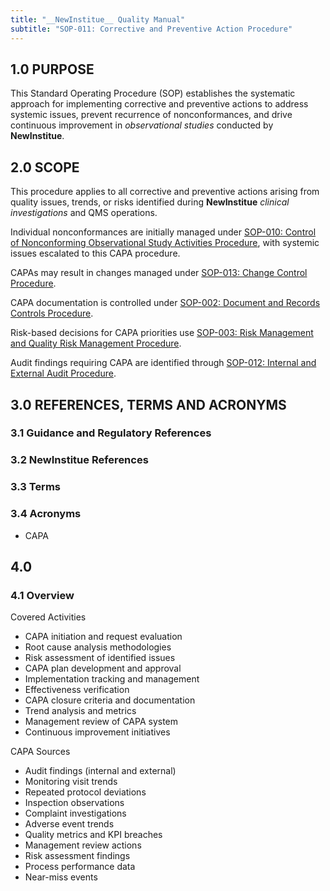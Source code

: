 ```yaml
---
title: "__NewInstitue__ Quality Manual"
subtitle: "SOP-011: Corrective and Preventive Action Procedure"
---
```


## 1.0 PURPOSE

This Standard Operating Procedure (SOP) establishes the systematic approach for
implementing corrective and preventive actions to address systemic issues,
prevent recurrence of nonconformances, and drive continuous improvement in
*observational studies* conducted by __NewInstitue__.

## 2.0 SCOPE

This procedure applies to all corrective and preventive actions arising from
quality issues, trends, or risks identified during __NewInstitue__ *clinical
investigations* and QMS operations.

Individual nonconformances are initially managed under
[SOP-010: Control of Nonconforming Observational Study Activities Procedure](SOP-010--Control_of_Nonconforming_Observational_Study_Activities_Procedure.md),
with systemic issues escalated to this CAPA procedure.

CAPAs may result in changes managed under [SOP-013: Change Control Procedure](SOP-013--Change_Control_Procedure.md).

CAPA documentation is controlled under [SOP-002: Document and Records Controls Procedure](SOP-002--Document_and_Records_Controls_Procedure.md).

Risk-based decisions for CAPA priorities use
[SOP-003: Risk Management and Quality Risk Management Procedure](SOP-003--Risk_Management_and_Quality_Risk_Management_Procedure.md).

Audit findings requiring CAPA are identified through
[SOP-012: Internal and External Audit Procedure](SOP-012--Internal_and_External_Audit_Procedure.md).

## 3.0 REFERENCES, TERMS AND ACRONYMS

### 3.1 Guidance and Regulatory References

### 3.2 __NewInstitue__ References 

### 3.3 Terms

### 3.4 Acronyms

- CAPA

## 4.0

### 4.1 Overview

Covered Activities

- CAPA initiation and request evaluation
- Root cause analysis methodologies
- Risk assessment of identified issues
- CAPA plan development and approval
- Implementation tracking and management
- Effectiveness verification
- CAPA closure criteria and documentation
- Trend analysis and metrics
- Management review of CAPA system
- Continuous improvement initiatives

CAPA Sources

- Audit findings (internal and external)
- Monitoring visit trends
- Repeated protocol deviations
- Inspection observations
- Complaint investigations
- Adverse event trends
- Quality metrics and KPI breaches
- Management review actions
- Risk assessment findings
- Process performance data
- Near-miss events
